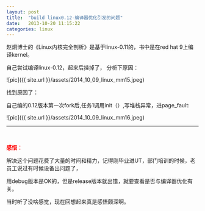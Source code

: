 ```yaml
---
layout: post
title:  "build linux0.12-编译器优化引发的问题"
date:   2013-10-20 11:15:22
categories: linux
---
```


赵炯博士的《Linux内核完全剖析》是基于linux-0.11的，书中是在red hat 9上编译kernel。

自己尝试编译linux-0.12，起来后挂掉了， 分析下原因：

![pic]({{ site.url }}/assets/2014_10_09_linux_mm15.jpeg)

找到原因了：

自己编的0.12版本第一次fork后,任务1调用init（）,写堆栈异常，进page_fault:

![pic]({{ site.url }}/assets/2014_10_09_linux_mm16.jpeg)

<hr>

<br>


<strong><font color="#ff0000">感悟：</font></strong>

解决这个问题花费了大量的时间和精力，记得刚毕业进UT，部门培训的时候，老员工说过有时候设备出问题了，

用debug版本是OK的，但是release版本就出错，就要查看是否与编译器优化有关。

当时听了没啥感觉，现在回想起来真是感悟颇深啊。